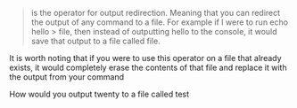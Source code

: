 > is the operator for output redirection. Meaning that you can redirect the output of any command to a file. For example if I were to run echo hello > file, then instead of outputting hello to the console, it would save that output to a file called file.



It is worth noting that if you were to use this operator on a file that already exists, it would completely erase the contents of that file and replace it with the output from your command



How would you output twenty to a file called test